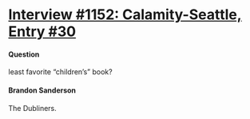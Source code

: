 # [Interview #1152: Calamity-Seattle, Entry #30](https://www.theoryland.com/intvmain.php?i=1152#30)

#### Question

least favorite “children’s” book?

#### Brandon Sanderson

The Dubliners.

